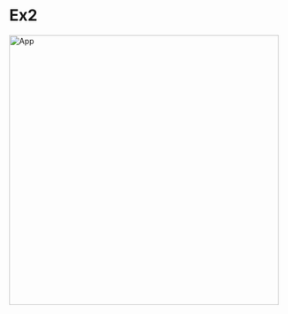 # Ex2
<img width="488" alt="App" src="https://user-images.githubusercontent.com/60240620/169107369-c11f49b3-ece0-473c-bc94-8d50be68d166.png">

